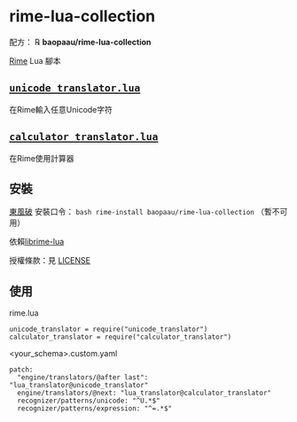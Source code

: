 # rime-lua-collection

配方： ℞ **baopaau/rime-lua-collection**

[Rime](https://rime.im) Lua 腳本
## [`unicode_translator.lua`](unicode_translator.lua)
在Rime輸入任意Unicode字符
## [`calculator_translator.lua`]( calculator_translator.lua)
在Rime使用計算器

## 安裝

[東風破](https://github.com/rime/plum) 安裝口令： `bash rime-install baopaau/rime-lua-collection` （暫不可用）

依賴[librime-lua](https://github.com/hchunhui/librime-lua)

授權條款：見 [LICENSE](LICENSE)

## 使用

rime.lua
```
unicode_translator = require("unicode_translator")
calculator_translator = require("calculator_translator")
```

<your_schema>.custom.yaml
```
patch:
  "engine/translators/@after last": "lua_translator@unicode_translator"
  engine/translators/@next: "lua_translator@calculator_translator"
  recognizer/patterns/unicode: "^U.*$"
  recognizer/patterns/expression: "^=.*$"
```
